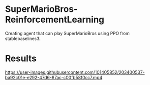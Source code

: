 # SuperMarioBros-ReinforcementLearning
Creating agent that can play SuperMarioBros using PPO from stablebaselines3.

# Results
https://user-images.githubusercontent.com/101405852/203400537-ba92c01e-e292-47d6-87ac-c00fb58f0cc7.mp4
